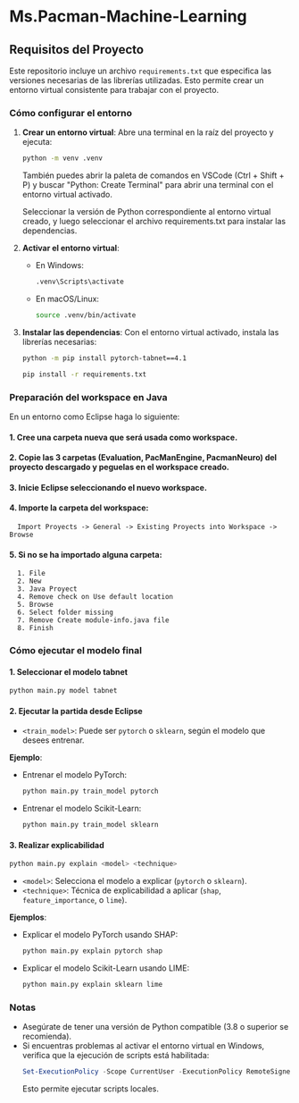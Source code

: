 # Ms.Pacman-Machine-Learning

## Requisitos del Proyecto

Este repositorio incluye un archivo `requirements.txt` que especifica las versiones necesarias de las librerías utilizadas. Esto permite crear un entorno virtual consistente para trabajar con el proyecto.

### Cómo configurar el entorno

1. **Crear un entorno virtual**:
   Abre una terminal en la raíz del proyecto y ejecuta:

   ```bash
   python -m venv .venv
   ```

   También puedes abrir la paleta de comandos en VSCode (Ctrl + Shift + P)
   y buscar "Python: Create Terminal" para abrir una terminal con el entorno virtual activado.

   Seleccionar la versión de Python correspondiente al entorno virtual creado, y luego seleccionar el archivo requirements.txt para instalar las dependencias.

2. **Activar el entorno virtual**:

   - En Windows:
     ```bash
     .venv\Scripts\activate
     ```
   - En macOS/Linux:
     ```bash
     source .venv/bin/activate
     ```

3. **Instalar las dependencias**:
   Con el entorno virtual activado, instala las librerías necesarias:
   ```bash
   python -m pip install pytorch-tabnet==4.1
   ```
   ```bash
   pip install -r requirements.txt
   ```
### Preparación del workspace en Java
   En un entorno como Eclipse haga lo siguiente:
   #### 1. Cree una carpeta nueva que será usada como workspace.
   #### 2. Copie las 3 carpetas (Evaluation, PacManEngine, PacmanNeuro) del proyecto descargado y peguelas en el workspace creado.
   #### 3. Inicie Eclipse seleccionando el nuevo workspace.
   #### 4. Importe la carpeta del workspace:
      Import Proyects -> General -> Existing Proyects into Workspace -> Browse
   #### 5. Si no se ha importado alguna carpeta:
      1. File
      2. New
      3. Java Proyect
      4. Remove check on Use default location
      5. Browse
      6. Select folder missing
      7. Remove Create module-info.java file
      8. Finish

### Cómo ejecutar el modelo final

#### 1. **Seleccionar el modelo tabnet**

```bash
python main.py model tabnet
```

#### 2. **Ejecutar la partida desde Eclipse**

- `<train_model>`: Puede ser `pytorch` o `sklearn`, según el modelo que desees entrenar.

**Ejemplo**:

- Entrenar el modelo PyTorch:
  ```bash
  python main.py train_model pytorch
  ```
- Entrenar el modelo Scikit-Learn:
  ```bash
  python main.py train_model sklearn
  ```

#### 3. **Realizar explicabilidad**

```bash
python main.py explain <model> <technique>
```

- `<model>`: Selecciona el modelo a explicar (`pytorch` o `sklearn`).
- `<technique>`: Técnica de explicabilidad a aplicar (`shap`, `feature_importance`, o `lime`).

**Ejemplos**:

- Explicar el modelo PyTorch usando SHAP:
  ```bash
  python main.py explain pytorch shap
  ```
- Explicar el modelo Scikit-Learn usando LIME:
  ```bash
  python main.py explain sklearn lime
  ```

### Notas

- Asegúrate de tener una versión de Python compatible (3.8 o superior se recomienda).
- Si encuentras problemas al activar el entorno virtual en Windows, verifica que la ejecución de scripts está habilitada:
  ```powershell
  Set-ExecutionPolicy -Scope CurrentUser -ExecutionPolicy RemoteSigned
  ```
  Esto permite ejecutar scripts locales.
